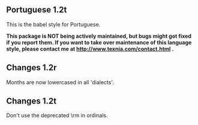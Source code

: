 Portuguese 1.2t
--------------

This is the babel style for Portuguese.

**This package is NOT being actively maintained, but bugs might
got fixed if you report them. If you want to take over maintenance
of this language style, please contact me at
http://www.texnia.com/contact.html .**

Changes 1.2r
------------

Months are now lowercased in all 'dialects'.

Changes 1.2t
------------

Don't use the deprecated \rm in ordinals.

